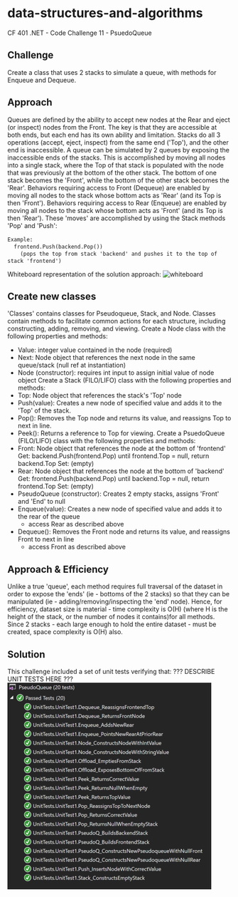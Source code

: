 # data-structures-and-algorithms
CF 401 .NET - Code Challenge 11 - PsuedoQueue

## Challenge
Create a class that uses 2 stacks to simulate a queue, with methods for Enqueue and Dequeue.

## Approach
Queues are defined by the ability to accept new nodes at the Rear and eject (or inspect) nodes from the Front. The key is that they are accessible at both ends, but each end has its own ability and limitation.
Stacks do all 3 operations (accept, eject, inspect) from the same end ('Top'), and the other end is inaccessible.
A queue can be simulated by 2 queues by exposing the inaccessible ends of the stacks. This is accomplished by moving all nodes into a single stack, where the Top of that stack is populated with the node that was previously at the bottom of the other stack. The bottom of one stack becomes the 'Front', while the bottom of the other stack becomes the 'Rear'. Behaviors requiring access to Front (Dequeue) are enabled by moving all nodes to the stack whose bottom acts as 'Rear' (and its Top is then 'Front'). Behaviors requiring access to Rear (Enqueue) are enabled by moving all nodes to the stack whose bottom acts as 'Front' (and its Top is then 'Rear'). These 'moves' are accomplished by using the Stack methods 'Pop' and 'Push':

    Example: 
      frontend.Push(backend.Pop())
        (pops the top from stack 'backend' and pushes it to the top of stack 'frontend')

Whiteboard representation of the solution approach:
![whiteboard](assets/whiteboard_22Jan2018.jpg)

## Create new classes
'Classes' contains classes for Pseudoqueue, Stack, and Node. Classes contain methods to facilitate common actions for each structure, including constructing, adding, removing, and viewing.
Create a Node class with the following properties and methods:
 - Value: integer value contained in the node (required)
 - Next: Node object that references the next node in the same queue/stack (null ref at instantiation)
 - Node (constructor): requires int input to assign initial value of node object
Create a Stack (FILO/LIFO) class with the following properties and methods:
 - Top: Node object that references the stack's 'Top' node
 - Push(value): Creates a new node of specified value and adds it to the 'Top' of the stack.
 - Pop(): Removes the Top node and returns its value, and reassigns Top to next in line.
 - Peek(): Returns a reference to Top for viewing.
Create a PsuedoQueue (FILO/LIFO) class with the following properties and methods:
 - Front: Node object that references the node at the bottom of 'frontend'
    Get: backend.Push(frontend.Pop) until frontend.Top = null, return backend.Top
    Set: (empty)
 - Rear: Node object that references the node at the bottom of 'backend'
    Get: frontend.Push(backend.Pop) until backend.Top = null, return frontend.Top
    Set: (empty)
 - PseudoQueue (constructor): Creates 2 empty stacks, assigns 'Front' and 'End' to null
 - Enqueue(value): Creates a new node of specified value and adds it to the rear of the queue
    - access Rear as described above
 - Dequeue(): Removes the Front node and returns its value, and reassigns Front to next in line
    - access Front as described above

## Approach & Efficiency
Unlike a true 'queue', each method requires full traversal of the dataset in order to expose the 'ends' (ie - bottoms of the 2 stacks) so that they can be manipulated (ie - adding/removing/inspecting the 'end' node). Hence, for efficiency, dataset size is material - time complexity is O(H) (where H is the height of the stack, or the number of nodes it contains)for all methods. Since 2 stacks - each large enough to hold the entire dataset - must be created, space complexity is O(H) also.

## Solution
This challenge included a set of unit tests verifying that:
  ??? DESCRIBE UNIT TESTS HERE ???
![unit tests](assets/unit-tests.PNG)
